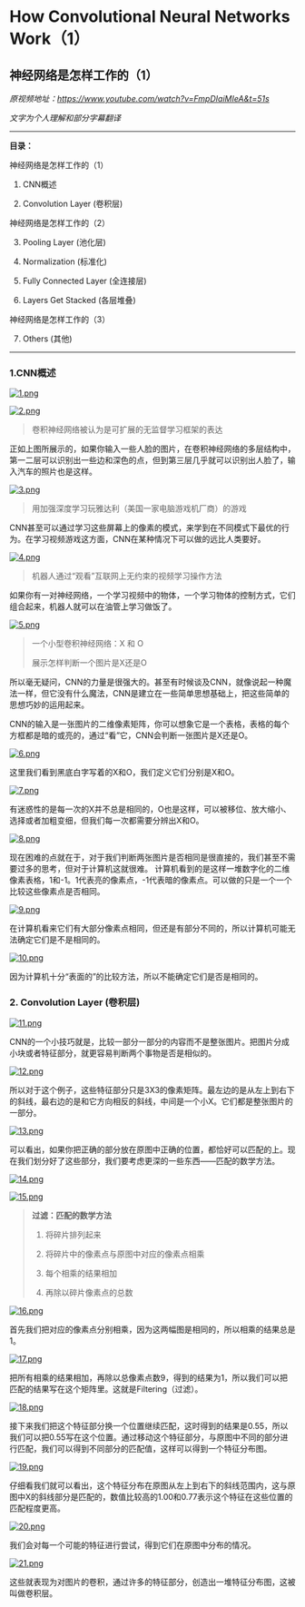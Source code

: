 # How Convolutional Neural Networks Work（1）

## 神经网络是怎样工作的（1）

*原视频地址：https://www.youtube.com/watch?v=FmpDIaiMIeA&t=51s*

*文字为个人理解和部分字幕翻译*

----------

**目录：**

神经网络是怎样工作的（1）

1. CNN概述

2. Convolution Layer (卷积层)

神经网络是怎样工作的（2）

3. Pooling Layer (池化层)

4. Normalization (标准化)

5. Fully Connected Layer (全连接层)

6. Layers Get Stacked (各层堆叠)

神经网络是怎样工作的（3）

7. Others (其他)

----------

### 1.CNN概述

[![1.png](https://i.loli.net/2018/06/04/5b152e3a1fe87.png)](https://i.loli.net/2018/06/04/5b152e3a1fe87.png)

[![2.png](https://i.loli.net/2018/06/04/5b152e4068a97.png)](https://i.loli.net/2018/06/04/5b152e4068a97.png)

>卷积神经网络被认为是可扩展的无监督学习框架的表达

正如上图所展示的，如果你输入一些人脸的图片，在卷积神经网络的多层结构中，第一二层可以识别出一些边和深色的点，但到第三层几乎就可以识别出人脸了，输入汽车的照片也是这样。

[![3.png](https://i.loli.net/2018/06/04/5b152e3de38fd.png)](https://i.loli.net/2018/06/04/5b152e3de38fd.png)

>用加强深度学习玩雅达利（美国一家电脑游戏机厂商）的游戏

CNN甚至可以通过学习这些屏幕上的像素的模式，来学到在不同模式下最优的行为。在学习视频游戏这方面，CNN在某种情况下可以做的远比人类要好。

[![4.png](https://i.loli.net/2018/06/04/5b152e4046445.png)](https://i.loli.net/2018/06/04/5b152e4046445.png)

>机器人通过“观看”互联网上无约束的视频学习操作方法

如果你有一对神经网络，一个学习视频中的物体，一个学习物体的控制方式，它们组合起来，机器人就可以在油管上学习做饭了。

[![5.png](https://i.loli.net/2018/06/04/5b152e3d99f0e.png)](https://i.loli.net/2018/06/04/5b152e3d99f0e.png)

>一个小型卷积神经网络：X 和 O
>
>展示怎样判断一个图片是X还是O

所以毫无疑问，CNN的力量是很强大的。甚至有时候谈及CNN，就像说起一种魔法一样，但它没有什么魔法，CNN是建立在一些简单思想基础上，把这些简单的思想巧妙的运用起来。

CNN的输入是一张图片的二维像素矩阵，你可以想象它是一个表格，表格的每个方框都是暗的或亮的，通过“看”它，CNN会判断一张图片是X还是O。

[![6.png](https://i.loli.net/2018/06/04/5b152e3c33fef.png)](https://i.loli.net/2018/06/04/5b152e3c33fef.png)

这里我们看到黑底白字写着的X和O，我们定义它们分别是X和O。

[![7.png](https://i.loli.net/2018/06/04/5b152e3e0f7ff.png)](https://i.loli.net/2018/06/04/5b152e3e0f7ff.png)

有迷惑性的是每一次的X并不总是相同的，O也是这样，可以被移位、放大缩小、选择或者加粗变细，但我们每一次都需要分辨出X和O。

[![8.png](https://i.loli.net/2018/06/04/5b152e3c9fc14.png)](https://i.loli.net/2018/06/04/5b152e3c9fc14.png)

现在困难的点就在于，对于我们判断两张图片是否相同是很直接的，我们甚至不需要过多的思考，但对于计算机这就很难。
计算机看到的是这样一堆数字化的二维像素表格，1和-1。1代表亮的像素点，-1代表暗的像素点。可以做的只是一个一个比较这些像素点是否相同。

[![9.png](https://i.loli.net/2018/06/04/5b152e3ddd804.png)](https://i.loli.net/2018/06/04/5b152e3ddd804.png)

在计算机看来它们有大部分像素点相同，但还是有部分不同的，所以计算机可能无法确定它们是不是相同的。

[![10.png](https://i.loli.net/2018/06/04/5b152e3ef405e.png)](https://i.loli.net/2018/06/04/5b152e3ef405e.png)

因为计算机十分“表面的”的比较方法，所以不能确定它们是否是相同的。

### 2. Convolution Layer (卷积层)

[![11.png](https://i.loli.net/2018/06/04/5b1532d102ef6.png)](https://i.loli.net/2018/06/04/5b1532d102ef6.png)

CNN的一个小技巧就是，比较一部分一部分的内容而不是整张图片。把图片分成小块或者特征部分，就更容易判断两个事物是否是相似的。

[![12.png](https://i.loli.net/2018/06/04/5b1532d163bd9.png)](https://i.loli.net/2018/06/04/5b1532d163bd9.png)

所以对于这个例子，这些特征部分只是3X3的像素矩阵。最左边的是从左上到右下的斜线，最右边的是和它方向相反的斜线，中间是一个小X。它们都是整张图片的一部分。

[![13.png](https://i.loli.net/2018/06/04/5b1532d194a72.png)](https://i.loli.net/2018/06/04/5b1532d194a72.png)

可以看出，如果你把正确的部分放在原图中正确的位置，都恰好可以匹配的上。现在我们划分好了这些部分，我们要考虑更深的一些东西——匹配的数学方法。

[![14.png](https://i.loli.net/2018/06/04/5b1532d2c9a46.png)](https://i.loli.net/2018/06/04/5b1532d2c9a46.png)

[![15.png](https://i.loli.net/2018/06/04/5b1532d617cbb.png)](https://i.loli.net/2018/06/04/5b1532d617cbb.png)

>**过滤：匹配的数学方法**
>
>1. 将碎片排列起来
>
>2. 将碎片中的像素点与原图中对应的像素点相乘
>
>3. 每个相乘的结果相加
>
>4. 再除以碎片像素点的总数

[![16.png](https://i.loli.net/2018/06/04/5b1532d703fe9.png)](https://i.loli.net/2018/06/04/5b1532d703fe9.png)

首先我们把对应的像素点分别相乘，因为这两幅图是相同的，所以相乘的结果总是1。

[![17.png](https://i.loli.net/2018/06/04/5b1532d8e8659.png)](https://i.loli.net/2018/06/04/5b1532d8e8659.png)

把所有相乘的结果相加，再除以总像素点数9，得到的结果为1，所以我们可以把匹配的结果写在这个矩阵里。这就是Filtering（过滤）。

[![18.png](https://i.loli.net/2018/06/04/5b1532e281cf0.png)](https://i.loli.net/2018/06/04/5b1532e281cf0.png)

接下来我们把这个特征部分换一个位置继续匹配，这时得到的结果是0.55，所以我们可以把0.55写在这个位置。通过移动这个特征部分，与原图中不同的部分进行匹配，我们可以得到不同部分的匹配值，这样可以得到一个特征分布图。

[![19.png](https://i.loli.net/2018/06/04/5b1532e2827f9.png)](https://i.loli.net/2018/06/04/5b1532e2827f9.png)

仔细看我们就可以看出，这个特征分布在原图从左上到右下的斜线范围内，这与原图中X的斜线部分是匹配的，数值比较高的1.00和0.77表示这个特征在这些位置的匹配程度更高。

[![20.png](https://i.loli.net/2018/06/04/5b1532e3422af.png)](https://i.loli.net/2018/06/04/5b1532e3422af.png)

我们会对每一个可能的特征进行尝试，得到它们在原图中分布的情况。

[![21.png](https://i.loli.net/2018/06/04/5b1537b637701.png)](https://i.loli.net/2018/06/04/5b1537b637701.png)

这些就表现为对图片的卷积，通过许多的特征部分，创造出一堆特征分布图，这被叫做卷积层。



